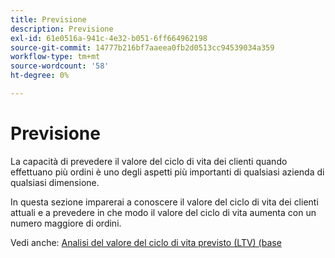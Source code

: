 ```yaml
---
title: Previsione
description: Previsione
exl-id: 61e0516a-941c-4e32-b051-6ff664962198
source-git-commit: 14777b216bf7aaeea0fb2d0513cc94539034a359
workflow-type: tm+mt
source-wordcount: '58'
ht-degree: 0%

---
```


# Previsione

La capacità di prevedere il valore del ciclo di vita dei clienti quando effettuano più ordini è uno degli aspetti più importanti di qualsiasi azienda di qualsiasi dimensione.

In questa sezione imparerai a conoscere il valore del ciclo di vita dei clienti attuali e a prevedere in che modo il valore del ciclo di vita aumenta con un numero maggiore di ordini.

Vedi anche: [Analisi del valore del ciclo di vita previsto (LTV) (base](../../data-analyst/analysis/ess-expected-ltv.md)
